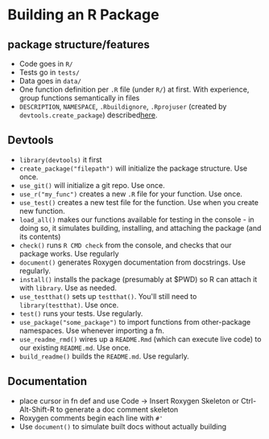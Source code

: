 # Building an R Package

## package structure/features
- Code goes in `R/`
- Tests go in `tests/`
- Data goes in `data/`
- One function definition per `.R` file (under `R/`) at first. With experience, group functions semantically in files
- `DESCRIPTION`, `NAMESPACE`, `.Rbuildignore`, `.Rprojuser` (created by `devtools.create_package`) described[here](https://r-pkgs.org/whole-game.html#create_package). 

## Devtools

- `library(devtools)` it first
- `create_package("filepath")` will initialize the package structure. Use once.
- `use_git()` will initialize a git repo. Use once.
- `use_r("my_func")` creates a new `.R` file for your function. Use once.
- `use_test()` creates a new test file for the function. Use when you create new function.
- `load_all()` makes our functions available for testing in the console - in doing so, it simulates building, installing, and attaching the package (and its contents)
- `check()` runs `R CMD check` from the console, and checks that our package works. Use regularly
- `document()` generates Roxygen documentation from docstrings. Use regularly.
- `install()` installs the package (presumably at $PWD) so R can attach it with `library`. Use as needed. 
- `use_testthat()` sets  up `testthat()`. You'll still need to `library(testthat)`. Use once.
- `test()` runs your tests. Use regularly.
- `use_package("some_package")` to import functions from other-package namespaces. Use whenever importing a fn.
- `use_readme_rmd()` wires up a `README.Rmd` (which can execute live code) to our existing `README.md`. Use once.
- `build_readme()` builds the `README.md`. Use regularly.

## Documentation
- place cursor in fn def and use Code -> Insert Roxygen Skeleton or Ctrl-Alt-Shift-R to generate a doc comment skeleton
- Roxygen comments begin each line with `#'`
- Use `document()` to simulate built docs without actually building


